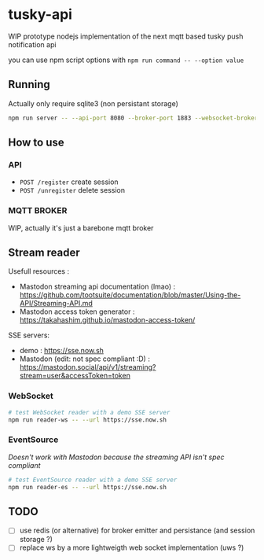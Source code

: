 # tusky-api

WIP prototype nodejs implementation of the next mqtt based tusky push notification api

you can use npm script options with `npm run command -- --option value`

## Running
Actually only require sqlite3 (non persistant storage)

```sh
npm run server -- --api-port 8080 --broker-port 1883 --websocket-broker-port 8000
```

## How to use
### API
* `POST /register` create session
* `POST /unregister` delete session

### MQTT BROKER
WIP, actually it's just a barebone mqtt broker

## Stream reader
Usefull resources :
* Mastodon streaming api documentation (lmao) : https://github.com/tootsuite/documentation/blob/master/Using-the-API/Streaming-API.md
* Mastodon access token generator : https://takahashim.github.io/mastodon-access-token/

SSE servers:
* demo : https://sse.now.sh
* Mastodon (edit: not spec compliant :D) : https://mastodon.social/api/v1/streaming?stream=user&accessToken=token

### WebSocket
```sh
# test WebSocket reader with a demo SSE server
npm run reader-ws -- --url https://sse.now.sh
```


### EventSource
*Doesn't work with Mastodon because the streaming API isn't spec compliant*
```sh
# test EventSource reader with a demo SSE server
npm run reader-es -- --url https://sse.now.sh
```

## TODO
* [ ] use redis (or alternative) for broker emitter and persistance (and session storage ?)
* [ ] replace ws by a more lightweigth web socket implementation (uws ?)

